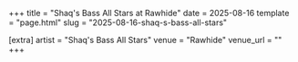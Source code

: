 +++
title = "Shaq's Bass All Stars at Rawhide"
date = 2025-08-16
template = "page.html"
slug = "2025-08-16-shaq-s-bass-all-stars"

[extra]
artist = "Shaq's Bass All Stars"
venue = "Rawhide"
venue_url = ""
+++
